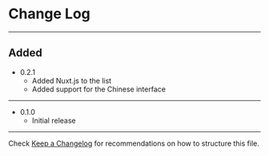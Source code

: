 # Change Log
---
## Added
- 0.2.1
  - Added Nuxt.js to the list
  - Added support for the Chinese interface
---
- 0.1.0 
  - Initial release
---


Check [Keep a Changelog](http://keepachangelog.com/) for recommendations on how to structure this file.